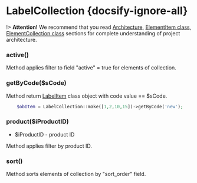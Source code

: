 # LabelCollection {docsify-ignore-all}
   
!> **Attention!**  We recommend that you read [Architecture](architecture/architecture), [ElementItem class](architecture/item-class/item-class.md),
[ElementCollection class](architecture/collection-class/collection-class.md) sections for complete understanding of  project architecture.

### active()

Method applies filter to field "active" = true  for elements of collection.

### getByCode($sCode)

Method return [LabelItem](modules/label/item/item.md) class object with code value == $sCode.
```php
    $obItem = LabelCollection::make([1,2,10,15])->getByCode('new');
``` 

### product($iProductID)
  * $iProductID - product ID

Method applies filter by product ID.

### sort()

Method sorts elements of collection by "sort_order" field.